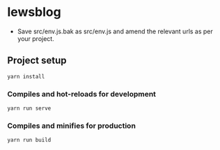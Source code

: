 # lewsblog

- Save src/env.js.bak as src/env.js and amend the relevant urls as per your project.

## Project setup
```
yarn install
```

### Compiles and hot-reloads for development
```
yarn run serve
```

### Compiles and minifies for production
```
yarn run build
```
